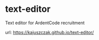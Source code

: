 # text-editor
Text editor for ArdentCode recruitment

url: https://kajuszczak.github.io/text-editor/
